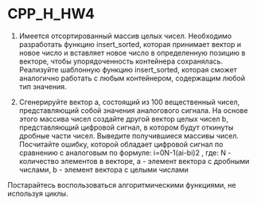 # CPP_H_HW4
1) Имеется отсортированный массив целых чисел. Необходимо разработать функцию insert_sorted, которая принимает вектор и новое число и вставляет новое число в определенную позицию в векторе, чтобы упорядоченность контейнера сохранялась. Реализуйте шаблонную функцию insert_sorted, которая сможет аналогично работать с любым контейнером, содержащим любой тип значения.

2) Сгенерируйте вектор a, состоящий из 100 вещественный чисел, представляющий собой значения аналогового сигнала. На основе этого массива чисел создайте другой вектор целых чисел b, представляющий цифровой сигнал, в котором будут откинуты дробные части чисел. Выведите получившиеся массивы чисел. Посчитайте ошибку, которой обладает цифровой сигнал по сравнению с аналоговым по формуле:
i=0N-1(ai-bi)2 ,
где:
N - количество элементов в векторе,
a - элемент вектора с дробными числами,
b - элемент вектора с целыми числами

Постарайтесь воспользоваться алгоритмическими функциями, не используя циклы.
